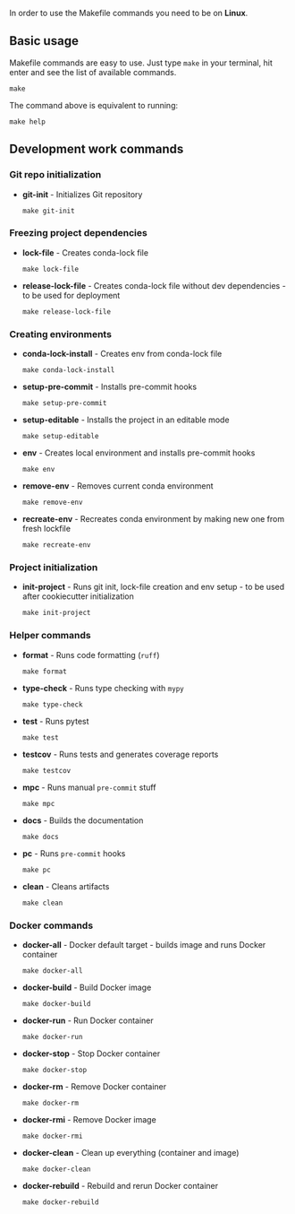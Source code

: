In order to use the Makefile commands you need to be on **Linux**.

## Basic usage

Makefile commands are easy to use. Just type `make` in your terminal, hit enter and see the list of available commands.

```shell
make
```

The command above is equivalent to running:

```shell
make help
```

## Development work commands

### Git repo initialization

- **git-init** - Initializes Git repository

    ```shell
    make git-init
    ```

### Freezing project dependencies

- **lock-file** - Creates conda-lock file

    ```shell
    make lock-file
    ```

- **release-lock-file** - Creates conda-lock file without dev dependencies - to be used for deployment

    ```shell
    make release-lock-file
    ```

### Creating environments

- **conda-lock-install** - Creates env from conda-lock file

    ```shell
    make conda-lock-install
    ```

- **setup-pre-commit** - Installs pre-commit hooks

    ```shell
    make setup-pre-commit
    ```

- **setup-editable** - Installs the project in an editable mode

    ```shell
    make setup-editable
    ```

- **env** - Creates local environment and installs pre-commit hooks

    ```shell
    make env
    ```

- **remove-env** - Removes current conda environment

    ```shell
    make remove-env
    ```

- **recreate-env** - Recreates conda environment by making new one from fresh lockfile

    ```shell
    make recreate-env
    ```

### Project initialization

- **init-project** - Runs git init, lock-file creation and env setup - to be used after cookiecutter initialization

    ```shell
    make init-project
    ```

### Helper commands

- **format** - Runs code formatting (`ruff`)

    ```shell
    make format
    ```

- **type-check** - Runs type checking with `mypy`

    ```shell
    make type-check
    ```

- **test** - Runs pytest

    ```shell
    make test
    ```

- **testcov** - Runs tests and generates coverage reports

    ```shell
    make testcov
    ```

- **mpc** - Runs manual `pre-commit` stuff

    ```shell
    make mpc
    ```

- **docs** - Builds the documentation

    ```shell
    make docs
    ```

- **pc** - Runs `pre-commit` hooks

    ```shell
    make pc
    ```

- **clean** - Cleans artifacts

    ```shell
    make clean
    ```

### Docker commands

- **docker-all** - Docker default target - builds image and runs Docker container

    ```shell
    make docker-all
    ```

- **docker-build** - Build Docker image

    ```shell
    make docker-build
    ```

- **docker-run** - Run Docker container

    ```shell
    make docker-run
    ```

- **docker-stop** - Stop Docker container

    ```shell
    make docker-stop
    ```

- **docker-rm** - Remove Docker container

    ```shell
    make docker-rm
    ```

- **docker-rmi** - Remove Docker image

    ```shell
    make docker-rmi
    ```

- **docker-clean** - Clean up everything (container and image)

    ```shell
    make docker-clean
    ```

- **docker-rebuild** - Rebuild and rerun Docker container

    ```shell
    make docker-rebuild
    ```
